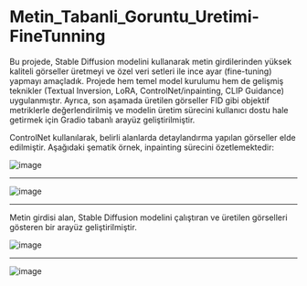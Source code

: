 # Metin_Tabanli_Goruntu_Uretimi-FineTunning

Bu projede, Stable Diffusion modelini kullanarak metin girdilerinden yüksek kaliteli görseller üretmeyi ve özel veri setleri ile ince ayar (fine-tuning) yapmayı amaçladık. Projede hem temel model kurulumu hem de gelişmiş teknikler (Textual Inversion, LoRA, ControlNet/inpainting, CLIP Guidance) uygulanmıştır. Ayrıca, son aşamada üretilen görseller FID gibi objektif metriklerle değerlendirilmiş ve modelin üretim sürecini kullanıcı dostu hale getirmek için Gradio tabanlı arayüz geliştirilmiştir.

ControlNet kullanılarak, belirli alanlarda detaylandırma yapılan görseller elde edilmiştir. Aşağıdaki şematik örnek, inpainting sürecini özetlemektedir:

![image](https://github.com/user-attachments/assets/81b11ad4-dc7a-4b9d-abd3-feb25b1057d6)

---------------------
![image](https://github.com/user-attachments/assets/866a2230-dd9e-42bd-a393-919d52c5423a)

------------------


Metin girdisi alan, Stable Diffusion modelini çalıştıran ve üretilen görselleri gösteren bir arayüz geliştirilmiştir.










![image](https://github.com/user-attachments/assets/6501e957-ab23-4dbf-9fe8-97351d94af77)


--------------------
![image](https://github.com/user-attachments/assets/191de49e-01e3-4e15-a7c4-424065f55822)
